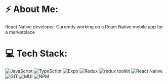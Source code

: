 # ⚡️ About Me:
React Native developer. Currently working on a React Native mobile app for a marketplace


# 💻 Tech Stack:
![JavaScript](https://img.shields.io/badge/javascript-%23323330.svg?style=flat&logo=javascript&logoColor=%23F7DF1E) ![TypeScript](https://img.shields.io/badge/typescript-%23007ACC.svg?style=flat&logo=typescript&logoColor=white) ![Expo](https://img.shields.io/badge/expo-1C1E24?style=flat&logo=expo&logoColor=#D04A37) ![Redux](https://img.shields.io/badge/redux-%23593d88.svg?style=flat&logo=redux&logoColor=white) ![redux toolkit](https://img.shields.io/badge/redux%20toolkit-%23764abc?logo=redux) ![React Native](https://img.shields.io/badge/react_native-%2320232a.svg?style=flat&logo=react&logoColor=%2361DAFB) ![GIT](https://img.shields.io/badge/Git-fc6d26?style=flat&logo=git&logoColor=white) ![MUI](https://img.shields.io/badge/MUI-%230081CB.svg?style=flat&logo=mui&logoColor=white) ![NPM](https://img.shields.io/badge/NPM-%23CB3837.svg?style=flat&logo=npm&logoColor=white)
